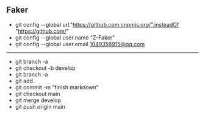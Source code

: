 **Faker**
---
- git config --global url."https://github.com.cnpmjs.org/".insteadOf "https://github.com/"
- git config --global user.name "Z-Faker"
- git config --global user.email 1049356915@qq.com

---
- git branch -a
- git checkout -b develop
- git branch -a
- git add .
- git commit -m "finish markdown"
- git checkout main
- git merge develop
- git push origin main 
